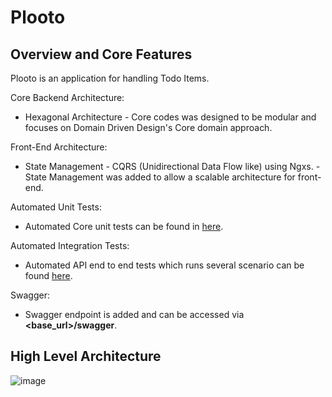 # Plooto

## Overview and Core Features

Plooto is an application for handling Todo Items. 

Core Backend Architecture:
- Hexagonal Architecture - Core codes was designed to be modular and focuses on Domain Driven Design's Core domain approach.

Front-End Architecture:
- State Management - CQRS (Unidirectional Data Flow like) using Ngxs. - State Management was added to allow a scalable architecture for front-end.

Automated Unit Tests:
- Automated Core unit tests can be found in [here](https://github.com/keeed/Plooto/tree/master/tests/Plooto.Core.Tests).

Automated Integration Tests:
- Automated API end to end tests which runs several scenario can be found [here](https://github.com/keeed/Plooto/tree/master/tests/Plooto.App.Web.Tests).

Swagger:
- Swagger endpoint is added and can be accessed via **<base_url>/swagger**.

## High Level Architecture

![image](https://user-images.githubusercontent.com/11542472/67786638-314c9e80-faaa-11e9-8433-7f13b0f553ed.png)
